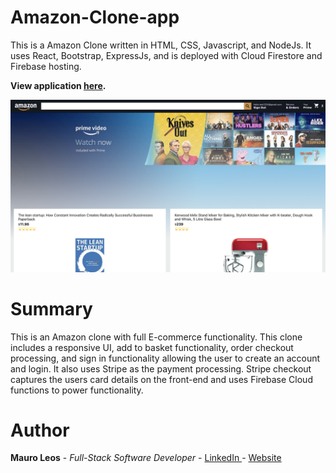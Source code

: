 # Amazon-Clone-app

This is a Amazon Clone written in  HTML, CSS, Javascript, and NodeJs. It uses React, Bootstrap, ExpressJs, and is deployed with Cloud Firestore and Firebase hosting.

<strong>View application <a href="https://clone-e30b3.web.app//"><b>here</b></a>.</strong>

<img src="image/amazon-clone.png" alt="image">

# Summary
This is an Amazon clone with full E-commerce functionality. This clone includes a responsive UI, add to basket functionality, order checkout processing, and sign in functionality allowing the user to create an account and login. It also uses Stripe as the payment processing. Stripe checkout captures the users card details on the front-end and uses Firebase Cloud functions to power functionality. 

# Author
<strong>Mauro Leos</strong> - <i>Full-Stack Software Developer</i> - <a href="https://www.linkedin.com/in/mauro-leos-b4103a11b/">LinkedIn </a> - <a href="https://www.mauroleos.com//">Website</a>

